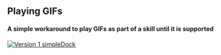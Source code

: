 ## Playing GIFs

#### A simple workaround to play GIFs as part of a skill until it is supported

[![Version 1 simpleDock](https://i9.ytimg.com/vi/CVsl-V1lQng/mq2.jpg?sqp=CLC6x-0F&rs=AOn4CLCqiIEYIdL7CGhW8xTkMg-ohxNbqA)](https://youtu.be/CVsl-V1lQng)
